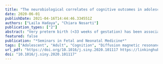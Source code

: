 ```yaml
---
title: "The neurobiological correlates of cognitive outcomes in adolescence and adulthood following very preterm birth"
date: 2020-06-01
publishDate: 2021-04-16T14:44:46.334551Z
authors: ["Laila Hadaya", "Chiara Nosarti"]
publication_types: ["2"]
abstract: "Very preterm birth (<33 weeks of gestation) has been associated with alterations in structural and functional brain development in regions that are believed to underlie a variety of cognitive processes. While such alterations have been often studied in the context of cognitive vulnerability, early disruption to programmed developmental processes may also lead to neuroplastic and functional adaptations, which support cognitive performance. In this review, we will focus on executive function and intelligence as the main cognitive outcomes following very preterm birth in adolescence and adulthood in relation to their structural and functional neurobiological correlates. The neuroimaging modalities we review provide quantitative assessments of brain morphology, white matter macro and micro-structure, structural and functional connectivity and haemodynamic responses associated with specific cognitive operations. Identifying the neurobiological underpinning of the long-term sequelae associated with very preterm birth may guide the development and implementation of targeted neurobehaviourally-informed interventions for those at high risk."
featured: false
publication: "*Seminars in Fetal and Neonatal Medicine*"
tags: ["Adolescent", "Adult", "Cognition", "Diffusion magnetic resonance imaging", "Executive function", "Functional neuroimaging", "Intelligence", "Magnetic resonance imaging", "Neuroimaging", "Preterm birth"]
url_pdf: "https://doi.org/10.1016/j.siny.2020.101117 https://linkinghub.elsevier.com/retrieve/pii/S1744165X20300421"
doi: "10.1016/j.siny.2020.101117"
---
```


